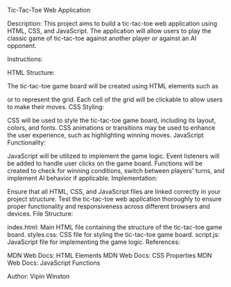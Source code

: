 Tic-Tac-Toe Web Application

Description:
This project aims to build a tic-tac-toe web application using HTML, CSS, and JavaScript. The application will allow users to play the classic game of tic-tac-toe against another player or against an AI opponent.

Instructions:

HTML Structure:

The tic-tac-toe game board will be created using HTML elements such as <div> or <table> to represent the grid.
Each cell of the grid will be clickable to allow users to make their moves.
CSS Styling:

CSS will be used to style the tic-tac-toe game board, including its layout, colors, and fonts.
CSS animations or transitions may be used to enhance the user experience, such as highlighting winning moves.
JavaScript Functionality:

JavaScript will be utilized to implement the game logic.
Event listeners will be added to handle user clicks on the game board.
Functions will be created to check for winning conditions, switch between players' turns, and implement AI behavior if applicable.
Implementation:

Ensure that all HTML, CSS, and JavaScript files are linked correctly in your project structure.
Test the tic-tac-toe web application thoroughly to ensure proper functionality and responsiveness across different browsers and devices.
File Structure:

index.html: Main HTML file containing the structure of the tic-tac-toe game board.
styles.css: CSS file for styling the tic-tac-toe game board.
script.js: JavaScript file for implementing the game logic.
References:

MDN Web Docs: HTML Elements
MDN Web Docs: CSS Properties
MDN Web Docs: JavaScript Functions

Author:
Vipin Winston
